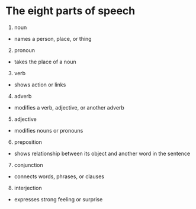 # The eight parts of speech

1. noun
- names a person, place, or thing
2. pronoun
- takes the place of a noun
3. verb
- shows action or links
4. adverb
- modifies a verb, adjective, or another adverb
5. adjective
- modifies nouns or pronouns
6. preposition
- shows relationship between its object and another word in the sentence
7. conjunction
- connects words, phrases, or clauses
8. interjection
- expresses strong feeling or surprise
